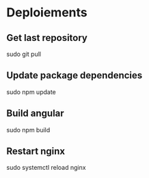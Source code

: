 # Deploiements

## Get last repository

sudo git pull

## Update package dependencies

sudo npm update

## Build angular

sudo npm build

## Restart nginx

sudo systemctl reload nginx
